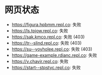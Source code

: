 # 网页状态
- https://figura.hpbmm.repl.co: 失败
- https://ls.tpjow.repl.co: 失败
- https://sak.kmco.repl.co: 失败 (403)
- https://tr--slind.repl.co: 失败 (403)
- https://su--yoyholee.repl.co: 失败 (403)
- https://game-example.rdianc.repl.co: 失败
- https://v.chavir.repl.co: 失败
- https://start--stpstyc.repl.co: 失败
